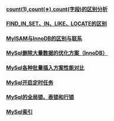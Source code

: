 
#### [count(1),count(※),count(字段)的区别分析](./数据库\MySql/count(1),count(※),count(字段)的区别分析.md)
#### [FIND_IN_SET、IN、LIKE、LOCATE的区别](./数据库\MySql/FIND_IN_SET、IN、LIKE、LOCATE的区别.md)
#### [MyISAM与InnoDB的区别与联系](./数据库\MySql/MyISAM与InnoDB的区别与联系.md)
#### [MySql删除大量数据的优化方案（InnoDB）](./数据库\MySql/MySql删除大量数据的优化方案（InnoDB）.md)
#### [MySql各种批量插入方案性能对比](./数据库\MySql/MySql各种批量插入方案性能对比.md)
#### [MySql开启定时任务](./数据库\MySql/MySql开启定时任务.md)
#### [MySql的全局锁、表锁和行锁](./数据库\MySql/MySql的全局锁、表锁和行锁.md)
#### [MySql索引](./数据库\MySql/MySql索引.md)